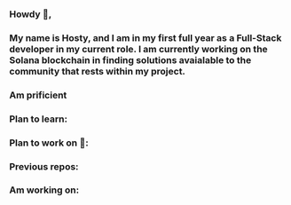 ### Howdy 🤠, 
### My name is Hosty, and I am in my first full year as a Full-Stack developer in my current role. I am currently working on the Solana blockchain in finding solutions avaialable to the community that rests within my project. 
### Am prificient 
### Plan to learn:

### Plan to work on 📕: 
     
### Previous repos:

### Am working on: 
